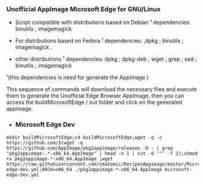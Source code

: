 ### Unofficial AppImage Microsoft Edge for GNU/Linux

 * Script compatible with distributions based on Debian
  ¹ dependencies:  
  binutils ; imagemagick
   
 * For distributions based on Fedora
 ¹ dependencies:
 ,dpkg ; binutils ; imagemagick  .
 
 * other distributions
 ¹ dependencies:
 dpkg ; dpkg-deb ; wget ; grep ; sed ;  binutils ; imagemagick
  
  ¹(this dependencies is need for  generate the AppImage )
 
 This sequence of commands will download the necessary files and execute them to generate the Unofficial Edge Browser AppImage, then you can access the  buildMicrosoftEdge / out folder and click on the generated appimage.
 
 
* ### Microsoft Edge Dev 
```
mkdir buildMicrosoftEdge;cd buildMicrosoftEdge;wget -q -c https://github.com/$(wget -q https://github.com/AppImage/pkg2appimage/releases -O - | grep "pkg2appimage-.*-x86_64.AppImage" | head -n 1 | cut -d '"' -f 2);chmod +x pkg2appimage-*-x86_64.AppImage ;wget https://raw.githubusercontent.com/cmatomic/RecipesAppimage/master/MicrosoftEdgeAppImage/microsoft-edge-dev.yml;ARCH=x86_64 ./pkg2appimage-*-x86_64.AppImage microsoft-edge-dev.yml

```
